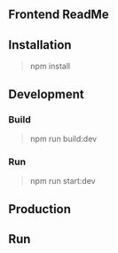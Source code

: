 ## Frontend ReadMe

## Installation
> npm install

## Development

### Build
> npm run build:dev

### Run
> npm run start:dev

## Production

## Run

